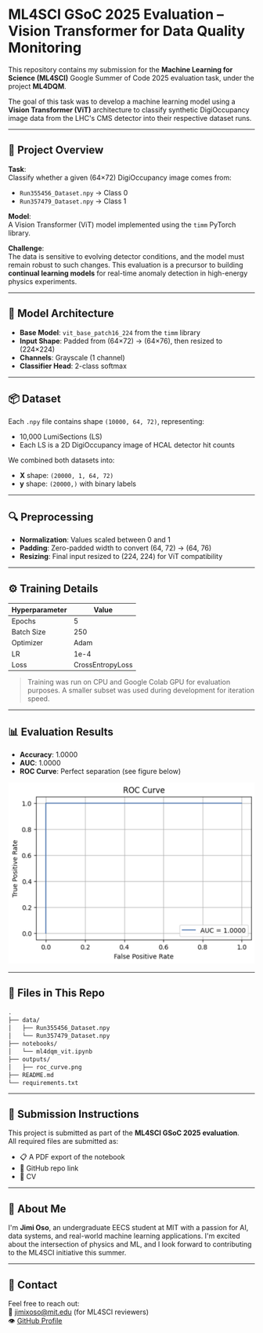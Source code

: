 # ML4SCI GSoC 2025 Evaluation – Vision Transformer for Data Quality Monitoring

This repository contains my submission for the **Machine Learning for Science (ML4SCI)** Google Summer of Code 2025 evaluation task, under the project **ML4DQM**.

The goal of this task was to develop a machine learning model using a **Vision Transformer (ViT)** architecture to classify synthetic DigiOccupancy image data from the LHC's CMS detector into their respective dataset runs.

---

## 🚀 Project Overview

**Task**:  
Classify whether a given (64×72) DigiOccupancy image comes from:
- `Run355456_Dataset.npy` → Class 0
- `Run357479_Dataset.npy` → Class 1

**Model**:  
A Vision Transformer (ViT) model implemented using the `timm` PyTorch library.

**Challenge**:  
The data is sensitive to evolving detector conditions, and the model must remain robust to such changes. This evaluation is a precursor to building **continual learning models** for real-time anomaly detection in high-energy physics experiments.

---

## 🧠 Model Architecture

- **Base Model**: `vit_base_patch16_224` from the `timm` library
- **Input Shape**: Padded from (64×72) → (64×76), then resized to (224×224)
- **Channels**: Grayscale (1 channel)
- **Classifier Head**: 2-class softmax

---

## 📦 Dataset

Each `.npy` file contains shape `(10000, 64, 72)`, representing:
- 10,000 LumiSections (LS)
- Each LS is a 2D DigiOccupancy image of HCAL detector hit counts

We combined both datasets into:
- **X** shape: `(20000, 1, 64, 72)`
- **y** shape: `(20000,)` with binary labels

---

## 🔍 Preprocessing

- **Normalization**: Values scaled between 0 and 1
- **Padding**: Zero-padded width to convert (64, 72) → (64, 76)
- **Resizing**: Final input resized to (224, 224) for ViT compatibility

---

## ⚙️ Training Details

| Hyperparameter | Value |
|----------------|-------|
| Epochs         | 5     |
| Batch Size     | 250   |
| Optimizer      | Adam  |
| LR             | 1e-4  |
| Loss           | CrossEntropyLoss |

> Training was run on CPU and Google Colab GPU for evaluation purposes. A smaller subset was used during development for iteration speed.

---

## 📊 Evaluation Results

- **Accuracy**: 1.0000
- **AUC**: 1.0000
- **ROC Curve**: Perfect separation (see figure below)

![ROC Curve](outputs/roc_curve.png)

---

## 📁 Files in This Repo

```
.
├── data/
│   ├── Run355456_Dataset.npy
│   └── Run357479_Dataset.npy
├── notebooks/
│   └── ml4dqm_vit.ipynb
├── outputs/
│   ├── roc_curve.png
├── README.md
└── requirements.txt
```

---

## 📨 Submission Instructions

This project is submitted as part of the **ML4SCI GSoC 2025 evaluation**.  
All required files are submitted as:
- 📋 A PDF export of the notebook
- 🔗 GitHub repo link
- 📄 CV

---

## 🤛 About Me

I'm **Jimi Oso**, an undergraduate EECS student at MIT with a passion for AI, data systems, and real-world machine learning applications. I'm excited about the intersection of physics and ML, and I look forward to contributing to the ML4SCI initiative this summer.

---

## 📢 Contact

Feel free to reach out:  
📧 jimixoso@mit.edu (for ML4SCI reviewers)  
👁️ [GitHub Profile](https://github.com/jimixoso)
```


